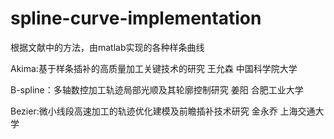 # spline-curve-implementation
根据文献中的方法，由matlab实现的各种样条曲线

Akima:基于样条插补的高质量加工关键技术的研究 王允森 中国科学院大学

B-spline：多轴数控加工轨迹局部光顺及其轮廓控制研究 姜阳 合肥工业大学

Bezier:微小线段高速加工的轨迹优化建模及前瞻插补技术研究 金永乔 上海交通大学
